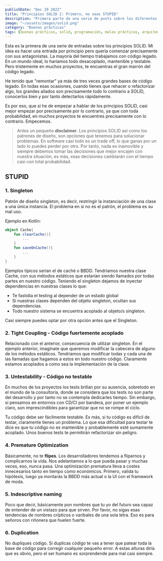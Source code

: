 ```yaml
---
publishDate: "Dec 29 2022"
title: "Principios SOLID I: Primero, no seas STUPID"
description: "Primera parte de una serie de posts sobre los diferentes principios SOLID. Empezamos con sus principios antagonistas"
image: "~/assets/images/solid.png"
category: "Buenas prácticas"
tags: [buenas prácticas, solid, programación, malas prácticas, arquitectura]
---
```


Esta es la primera de una serie de entradas sobre los principios SOLID. Mi idea es hacer una entrada por principio 
pero quería comenzar precisamente con sus antagonistas. La mayoría del tiempo trabajamos con código legado. En un 
mundo ideal, lo haríamos todo desacoplado, mantenible y testable. Pero tristemente en muchos proyectos, 
te encuentras el gran marrón del código legado.

He tenido que "remontar" ya más de tres veces grandes bases de código legado. En todas esas ocasiones, cuando tienes 
que rehacer o refactorizar algo, los grandes aliados son precisamente todo lo contrario a SOLID, conocerlos 
bien y por tanto detectarlos rápidamente.


Es por eso, que si he de empezar a hablar de los principios SOLID, casi mejor empezar por precisamente por lo 
contrario, ya que con toda probabilidad, en muchos proyectos te encuentres precisamente con lo contrario. Empecemos.

> Antes un pequeño **disclaimer**. Los principios SOLID así como los patrones de diseño, son opciones que tenemos para solucionar 
> problemas. En software casi todo es un trade off, lo que ganas por un lado lo puedes perder por otro. Por tanto, 
> nada es inamovible y siempre debemos tomar las decisiones que mejor encajen con nuestra situación, es más, 
> esas decisiones cambiarán con el tiempo casi con total probabilidad.

## STUPID

### 1. Singleton

Patrón de diseño singleton, es decir, restringir la instanciación de una clase a una única instancia. El problema en si no 
es el patrón, el problema es su mal uso. 

Ejemplo en Kotlin: 

```kotlin
object Cache{
    fun clearCache(){
        ...
    }
    fun saveOnCache(){
        ...
    }
}
```
Ejemplos típicos serían el de caché o BBDD. Tendriamos nuestra clase Cache, con sus métodos estáticos que estarían siendo llamados 
por todas partes en nuestro código. Teniendo el singleton dejamos de inyectar dependencias en nuestras clases lo que: 

- Te fastidia el testing al depender de un estado global
- Si nuestras clases dependen del objeto singleton, ocultan sus dependencias.
- Todo nuestro sistema se encuentra acoplado al objeto/s singleton.

Casi siempre puedes optar por otra opción antes que el Singleton.

### 2. Tight Coupling - Código fuertemente acoplado

Relacionado con el anterior, consecuencia de utilizar singleton. En el ejemplo anterior, imagínate que queremos modificar la cabecera 
de alguno de los métodos estáticos. Tendríamos que modificar todas y cada una de las llamadas que hagamos a estos en todo nuestro código. Claramente estamos
acoplados a como sea la implementación de la clase.

### 3. Untestability - Código no testable

En muchos de los proyectos los tests brillan por su ausencia, sobretodo en el mundo de la consultoría, donde se considera que los tests no son parte del desarrollo
y por tanto no se contempla dedicarles tiempo. Sin embargo, si pensamos en entornos con CD/CI por bandera, por poner un ejemplo claro, son imprescindibles para 
garantizar que no se rompe el ciclo.

Tu código debe ser fácilmente testable. Es más, si tu código es difícil de testar, claramente tienes un problema. Lo que esa dificultad para testar te dice es que tu código
no es mantenible y probablemente esté sumamente acoplado. Unos buenos tests te permitirán refactorizar sin peligro.

### 4. Premature Optimization

Básicamente, no te **flipes**. Los desarrolladores tendemos a fliparnos y complicarnos la vida. Nos adelantamos a lo que pueda pasar y muchas veces, eso, nunca pasa.
Una optimización prematura lleva a costes innecesarios tanto en tiempo como económicos. Primero, valida tu hipótesis, luego ya montarás la BBDD más actual o la UI 
con el framework de moda.

### 5. Indescriptive naming

Poco que decir, básicamente pon nombres que tu yo del futuro sea capaz de entender de un vistazo para que sirven. Por favor, no sigas esas tendencias de nombres crípticos 
o varibales de una sola letra. Eso es para señoros con riñonera que huelen fuerte.

### 6. Duplication

No dupliques código. Si duplicas código te vas a tener que patear toda la base de código para corregir cualquier pequeño error. A estas alturas diría que es obvio, pero el ser humano
es sorprendende para mal casi siempre.